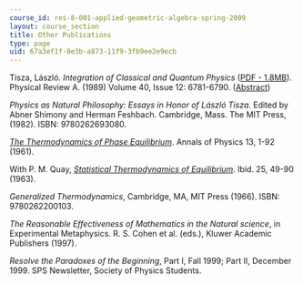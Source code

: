```yaml
---
course_id: res-8-001-applied-geometric-algebra-spring-2009
layout: course_section
title: Other Publications
type: page
uid: 67a3ef1f-0e3b-a873-11f9-3fb9ee2e9ecb
---
```


Tisza, László. _Integration of Classical and Quantum Physics_ ([PDF - 1.8MB](/resources/res-8-001-applied-geometric-algebra-spring-2009/other-publications/APS_article.pdf)). Physical Review A. (1989) Volume 40, Issue 12: 6781-6790. ([Abstract](http://prola.aps.org/abstract/PRA/v40/i12/p6781_1))

_Physics as Natural Philosophy: Essays in Honor of László Tisza_. Edited by Abner Shimony and Herman Feshbach. Cambridge, Mass. The MIT Press, (1982). ISBN: 9780262693080.

_[The Thermodynamics of Phase Equilibrium](http://dspace.mit.edu/handle/1721.1/4461)_. Annals of Physics 13, 1-92 (1961).

With P. M. Quay, _[Statistical Thermodynamics of Equilibrium](http://dspace.mit.edu/handle/1721.1/4411)_. Ibid. 25, 49-90 (1963).

_Generalized Thermodynamics_, Cambridge, MA, MIT Press (1966). ISBN: 9780262200103.

_The Reasonable Effectiveness of Mathematics in the Natural science_, in Experimental Metaphysics. R. S. Cohen et al. (eds.), Kluwer Academic Publishers (1997).

_Resolve the Paradoxes of the Beginning_, Part I, Fall 1999; Part II, December 1999. SPS Newsletter, Society of Physics Students.